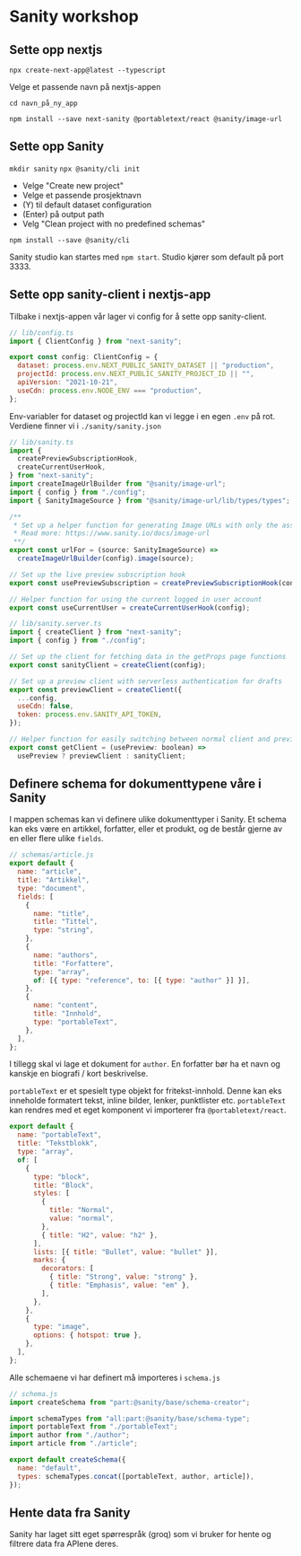 # Sanity workshop

## Sette opp nextjs

`npx create-next-app@latest --typescript`

Velge et passende navn på nextjs-appen

`cd navn_på_ny_app`

`npm install --save next-sanity @portabletext/react @sanity/image-url`

## Sette opp Sanity

`mkdir sanity`
`npx @sanity/cli init`

- Velge "Create new project"
- Velge et passende prosjektnavn
- (Y) til default dataset configuration
- (Enter) på output path
- Velg "Clean project with no predefined schemas"

`npm install --save @sanity/cli`

Sanity studio kan startes med `npm start`. Studio kjører som default på port 3333.

## Sette opp sanity-client i nextjs-app

Tilbake i nextjs-appen vår lager vi config for å sette opp sanity-client.

```js
// lib/config.ts
import { ClientConfig } from "next-sanity";

export const config: ClientConfig = {
  dataset: process.env.NEXT_PUBLIC_SANITY_DATASET || "production",
  projectId: process.env.NEXT_PUBLIC_SANITY_PROJECT_ID || "",
  apiVersion: "2021-10-21",
  useCdn: process.env.NODE_ENV === "production",
};
```

Env-variabler for dataset og projectId kan vi legge i en egen `.env` på rot. Verdiene finner vi i `./sanity/sanity.json`

```js
// lib/sanity.ts
import {
  createPreviewSubscriptionHook,
  createCurrentUserHook,
} from "next-sanity";
import createImageUrlBuilder from "@sanity/image-url";
import { config } from "./config";
import { SanityImageSource } from "@sanity/image-url/lib/types/types";

/**
 * Set up a helper function for generating Image URLs with only the asset reference data in your documents.
 * Read more: https://www.sanity.io/docs/image-url
 **/
export const urlFor = (source: SanityImageSource) =>
  createImageUrlBuilder(config).image(source);

// Set up the live preview subscription hook
export const usePreviewSubscription = createPreviewSubscriptionHook(config);

// Helper function for using the current logged in user account
export const useCurrentUser = createCurrentUserHook(config);
```

```js
// lib/sanity.server.ts
import { createClient } from "next-sanity";
import { config } from "./config";

// Set up the client for fetching data in the getProps page functions
export const sanityClient = createClient(config);

// Set up a preview client with serverless authentication for drafts
export const previewClient = createClient({
  ...config,
  useCdn: false,
  token: process.env.SANITY_API_TOKEN,
});

// Helper function for easily switching between normal client and preview client
export const getClient = (usePreview: boolean) =>
  usePreview ? previewClient : sanityClient;
```

## Definere schema for dokumenttypene våre i Sanity

I mappen schemas kan vi definere ulike dokumenttyper i Sanity. Et schema kan eks være en artikkel, forfatter, eller et produkt, og de består gjerne av en eller flere ulike `fields`.

```js
// schemas/article.js
export default {
  name: "article",
  title: "Artikkel",
  type: "document",
  fields: [
    {
      name: "title",
      title: "Tittel",
      type: "string",
    },
    {
      name: "authors",
      title: "Forfattere",
      type: "array",
      of: [{ type: "reference", to: [{ type: "author" }] }],
    },
    {
      name: "content",
      title: "Innhold",
      type: "portableText",
    },
  ],
};
```

I tillegg skal vi lage et dokument for `author`. En forfatter bør ha et navn og kanskje en biografi / kort beskrivelse.

`portableText` er et spesielt type objekt for fritekst-innhold. Denne kan eks inneholde formatert tekst, inline bilder, lenker, punktlister etc. `portableText` kan rendres med et eget komponent vi importerer fra `@portabletext/react`.

```js
export default {
  name: "portableText",
  title: "Tekstblokk",
  type: "array",
  of: [
    {
      type: "block",
      title: "Block",
      styles: [
        {
          title: "Normal",
          value: "normal",
        },
        { title: "H2", value: "h2" },
      ],
      lists: [{ title: "Bullet", value: "bullet" }],
      marks: {
        decorators: [
          { title: "Strong", value: "strong" },
          { title: "Emphasis", value: "em" },
        ],
      },
    },
    {
      type: "image",
      options: { hotspot: true },
    },
  ],
};
```

Alle schemaene vi har definert må importeres i `schema.js`

```js
// schema.js
import createSchema from "part:@sanity/base/schema-creator";

import schemaTypes from "all:part:@sanity/base/schema-type";
import portableText from "./portableText";
import author from "./author";
import article from "./article";

export default createSchema({
  name: "default",
  types: schemaTypes.concat([portableText, author, article]),
});
```

## Hente data fra Sanity

Sanity har laget sitt eget spørrespråk (groq) som vi bruker for hente og filtrere data fra APIene deres.

